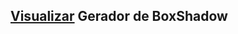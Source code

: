 <h2><a href="https://guiidevs.github.io/gerador-de-boxshadow/">Visualizar</a> Gerador de BoxShadow</h2>
